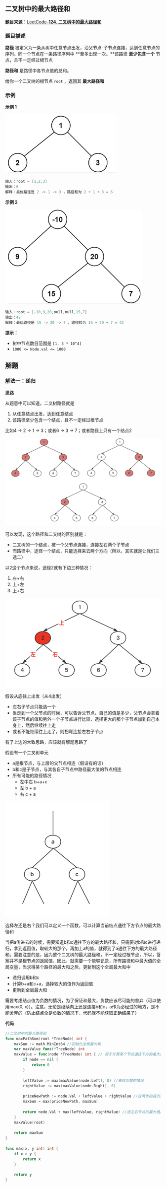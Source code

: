 
## 二叉树中的最大路径和

**题目来源**：[LeetCode-**124. 二叉树中的最大路径和**](https://leetcode-cn.com/problems/binary-tree-maximum-path-sum/)

### 题目描述

**路径** 被定义为一条从树中任意节点出发，沿父节点-子节点连接，达到任意节点的序列。同一个节点在一条路径序列中 **至多出现一次。**该路径 **至少包含一个** 节点，且不一定经过根节点

**路径和** 是路径中各节点值的总和。

给你一个二叉树的根节点 `root` ，返回其 **最大路径和**

### 示例

**示例 1**

![image](https://github.com/Rain-Life/algorithm-go/blob/master/photos/BinaryTree/124/124-1.png)

```go
输入：root = [1,2,3]
输出：6
解释：最优路径是 2 -> 1 -> 3 ，路径和为 2 + 1 + 3 = 6
```

**示例 2**

![image](https://github.com/Rain-Life/algorithm-go/blob/master/photos/BinaryTree/124/124-2.png)

```go
输入：root = [-10,9,20,null,null,15,7]
输出：42
解释：最优路径是 15 -> 20 -> 7 ，路径和为 15 + 20 + 7 = 42
```

**提示：**

- 树中节点数目范围是 `[1, 3 * 10^4]`
- `1000 <= Node.val <= 1000`

## 解题

### 解法一：递归

**思路**

从题意中可以知道，二叉树路径就是

1. 从任意结点出发，达到任意结点
2. 该路径至少包含一个结点，且不一定经过根节点

比如4 → 2 → 1 → 3；或者6 → 3 → 7；或者路径上只有一个结点2

![image](https://github.com/Rain-Life/algorithm-go/blob/master/photos/BinaryTree/124/124-3.png)

可以发现，这个路径和二叉树的区别就是：

- 二叉树的一个结点，被一个父节点连接，连接左右两个子节点
- 而路径中，途径一个结点，只能选择来去两个方向（所以，其实就是让我们三选二）

以2这个节点来说，途径2就有下边三种情况：

1. 左+右
2. 上+左
3. 上+右

![image](https://github.com/Rain-Life/algorithm-go/blob/master/photos/BinaryTree/124/124-4.png)

假设从底往上出发（从4出发）

- 左右子节点只能选一个
- 当走到一个父节点的时候，可以告诉父节点，自己的值是多少，父节点会拿着该子节点的值和另外一个子节点进行比较，选择更大的那个子节点加到自己本身上，然后继续往上走
- 或者不能继续往上走了，则拐弯连接左右子节点

有了上边的大致思路，应该就有解题思路了

假设有一个二叉树单元

- a是根节点，与上层的父节点相连（假设有的话）
- b和c是子节点，与其各自子节点中路径最大值的节点相连
- 所有可能的路径情况
    - 左中右  b+a+c
    - 左 b + a
    - 右 c + a

![image](https://github.com/Rain-Life/algorithm-go/blob/master/photos/BinaryTree/124/124-5.png)

选择左还是右？我们可以定义一个函数，可以计算当前结点通往下方节点的最大路径和

当把a传进去的时候，需要知道b和c通往下方的最大路径和，只需要对b和c进行递归，拿到返回值，取较大的那个，再加上a的值，就得到了a通往下方的最大路径和。需要注意的是，因为整个二叉树的最大路径和，不一定经过根节点，所以，答案并不是根节点的返回值。因此，就需要一个能够记录，所有路径和中最大值的全局变量，当求得某个路径的最大和之后，更新到这个全局最大和中

- 递归调用b和c
- 计算b+a和c+a，选择较大的值作为返回值
- 更新到全局最大和

需要考虑结点值为负数的情况，为了保证和最大，负数应该尽可能的舍弃（可以使用max(0, x)）。注意，无论是继续向上还是连接b和c，a作为必经过的地方，是不能舍弃的（防止结点全是负数的情况下，代码就不能获取正确结果了）

**代码**

```go
//二叉树中的最大路径和
func maxPathSum(root *TreeNode) int {
	maxSum := math.MinInt64 //初始化全局最大和
	var maxValue func(*TreeNode) int
	maxValue = func(node *TreeNode) int { // 用于计算某个节点通往下方的最大路径和
		if node == nil {
			return 0
		}

		leftValue := max(maxValue(node.Left), 0) //去除负数的情况
		rightValue := max(maxValue(node.Right), 0)

		priceNewPath := node.Val + leftValue + rightValue //这两步的目的是为了在全是负数的情况下，不舍弃当前结点本身
		maxSum = max(priceNewPath, maxSum)

		return node.Val + max(leftValue, rightValue) //选左右节点的最大值加上其本身的值
	}
	maxValue(root)

	return maxSum
}

func max(x, y int) int {
	if x > y {
		return x
	}

	return y
}
```